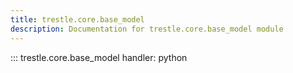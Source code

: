 ```yaml
---
title: trestle.core.base_model
description: Documentation for trestle.core.base_model module
---
```


::: trestle.core.base_model
handler: python
